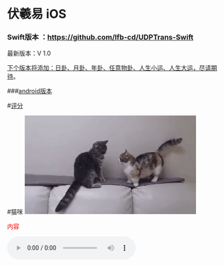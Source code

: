 # 伏羲易 iOS

### Swift版本 ：https://github.com/lfb-cd/UDPTrans-Swift


最新版本：V 1.0

[下个版本将添加：日卦、月卦、年卦、任意物卦、人生小运、人生大运，尽请期待](http://www.bai.com)。

###[android版本](http://www.baidu.com)



#[评分](http://www.the9.com)

#猫咪
![image](https://github.com/mengzhihoing/json/blob/master/2.gif)

<font color=red>内容</font> 
<font color="white">要反白的文字<font>

<audio src="/i/song.ogg" controls="controls">
Your browser does not support the audio element.
</audio>

